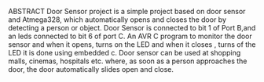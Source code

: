 ABSTRACT
Door Sensor project is a simple project based on door sensor and Atmega328, which automatically opens and closes the door by detecting a person or object. 
Door Sensor is connected to bit 1 of Port B,and an leds connected to bit 6 of port C. An AVR C program to monitor the door sensor and when it opens, turns on the LED and when it closes , turns of the LED it is done using embedded c. Door sensor can be used at shopping malls, cinemas, hospitals etc. where, as soon as a person approaches the door, the door automatically slides open and close.
